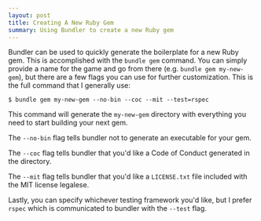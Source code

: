 ```yaml
---
layout: post
title: Creating A New Ruby Gem
summary: Using Bundler to create a new Ruby gem
---
```


Bundler can be used to quickly generate the boilerplate for a new Ruby gem.
This is accomplished with the `bundle gem` command. You can simply provide a
name for the game and go from there (e.g. `bundle gem my-new-gem`), but
there are a few flags you can use for further customization. This is the
full command that I generally use:

```
$ bundle gem my-new-gem --no-bin --coc --mit --test=rspec
```

This command will generate the `my-new-gem` directory with everything you
need to start building your next gem.

The `--no-bin` flag tells bundler not to generate an executable for your gem.

The `--coc` flag tells bundler that you'd like a Code of Conduct generated in
the directory.

The `--mit` flag tells bundler that you'd like a `LICENSE.txt` file included
with the MIT license legalese.

Lastly, you can specify whichever testing framework you'd like, but I
prefer `rspec` which is communicated to bundler with the `--test` flag.
